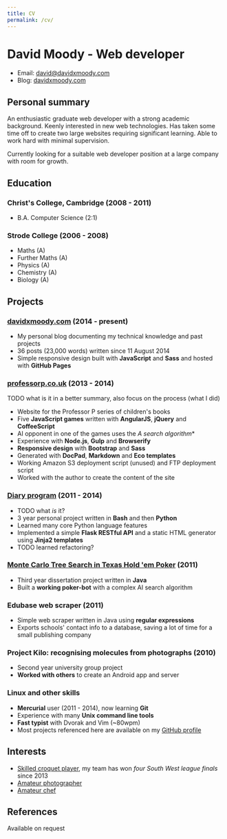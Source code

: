 ```yaml
---
title: CV
permalink: /cv/
---
```


# David Moody - Web developer

- Email: <david@davidxmoody.com>
- Blog: [davidxmoody.com](http://davidxmoody.com/)

## Personal summary

An enthusiastic graduate web developer with a strong academic background. Keenly interested in   new web technologies. Has taken some time off to create two large websites requiring significant   learning. Able to work hard with minimal supervision.

Currently looking for a suitable web developer position at a large company with room for growth.

## Education

### Christ's College, Cambridge (2008 - 2011)

- B.A. Computer Science (2:1)

### Strode College (2006 - 2008)

- Maths (A)
- Further Maths (A)
- Physics (A)
- Chemistry (A)
- Biology (A)

## Projects

### [davidxmoody.com](http://davidxmoody.com/) (2014 - present)

- My personal blog documenting my technical knowledge and past projects
- 36 posts (23,000 words) written since 11 August 2014
- Simple responsive design built with **JavaScript** and **Sass** and hosted with **GitHub Pages**

### [professorp.co.uk](http://professorp.co.uk) (2013 - 2014)

TODO what is it in a better summary, also focus on the process (what I did)

- Website for the Professor P series of children's books
- Five **JavaScript games** written with **AngularJS**, **jQuery** and **CoffeeScript**
- AI opponent in one of the games uses the **A* search algorithm**
- Experience with **Node.js**, **Gulp** and **Browserify**
- **Responsive design** with **Bootstrap** and **Sass**
- Generated with **DocPad**, **Markdown** and **Eco templates**
- Working Amazon S3 deployment script (unused) and FTP deployment script
- Worked with the author to create the content of the site

### [Diary program](http://davidxmoody.com/lessons-learned-from-a-three-year-programming-project-part-1/) (2011 - 2014)

- TODO what *is* it?
- 3 year personal project written in **Bash** and then **Python**
- Learned many core Python language features
- Implemented a simple **Flask RESTful API** and a static HTML generator using **Jinja2 templates**
- TODO learned refactoring?

### [Monte Carlo Tree Search in Texas Hold 'em Poker](http://davidxmoody.com/mcts-in-texas-hold-em-poker-a-retrospective/) (2011)

- Third year dissertation project written in **Java**
- Built a **working poker-bot** with a complex AI search algorithm

### Edubase web scraper (2011)

- Simple web scraper written in Java using **regular expressions**
- Exports schools' contact info to a database, saving a lot of time for a small publishing company

### Project Kilo: recognising molecules from photographs (2010)

- Second year university group project
- **Worked with others** to create an Android app and server

### Linux and other skills

- **Mercurial** user (2011 - 2014), now learning **Git**
- Experience with many **Unix command line tools**
- **Fast typist** with Dvorak and Vim (~80wpm)
- Most projects referenced here are available on my [GitHub profile](https://github.com/davidxmoody)

## Interests

- [Skilled croquet player](http://davidxmoody.com/my-experiences-playing-croquet/), my team has won *four South West league finals* since 2013
- [Amateur photographer](http://davidxmoody.com/my-10-best-tenerife-photos/)
- [Amateur chef](http://davidxmoody.com/20-of-my-favourite-cooking-photos/)

## References

Available on request
